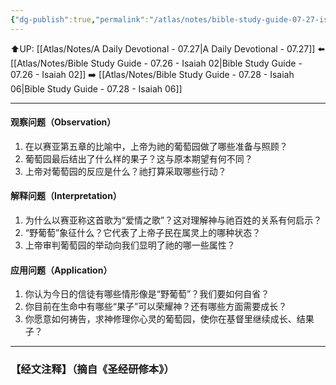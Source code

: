 ```yaml
---
{"dg-publish":true,"permalink":"/atlas/notes/bible-study-guide-07-27-isaiah-05-01-07/"}
---
```


⬆️UP: [[Atlas/Notes/A Daily Devotional - 07.27\|A Daily Devotional - 07.27]]
⬅️ [[Atlas/Notes/Bible Study Guide - 07.26 - Isaiah 02\|Bible Study Guide - 07.26 - Isaiah 02]]
➡️ [[Atlas/Notes/Bible Study Guide - 07.28 - Isaiah 06\|Bible Study Guide - 07.28 - Isaiah 06]] 

---

#### 观察问题（Observation）

1. 在以赛亚第五章的比喻中，上帝为祂的葡萄园做了哪些准备与照顾？
2. 葡萄园最后结出了什么样的果子？这与原本期望有何不同？
3. 上帝对葡萄园的反应是什么？祂打算采取哪些行动？
#### 解释问题（Interpretation）

1. 为什么以赛亚称这首歌为“爱情之歌”？这对理解神与祂百姓的关系有何启示？
2. “野葡萄”象征什么？它代表了上帝子民在属灵上的哪种状态？
3. 上帝审判葡萄园的举动向我们显明了祂的哪一些属性？
####  应用问题（Application）

1. 你认为今日的信徒有哪些情形像是“野葡萄”？我们要如何自省？
2. 你目前在生命中有哪些“果子”可以荣耀神？还有哪些方面需要成长？
3. 你愿意如何祷告，求神修理你心灵的葡萄园，使你在基督里继续成长、结果子？


---
### 【经文注释】（摘自《圣经研修本》）

